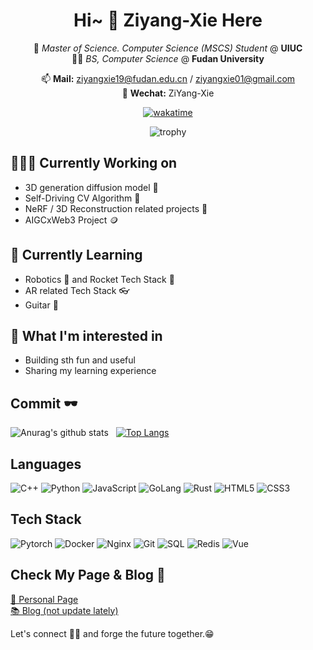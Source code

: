 <div align="center">
  
# Hi~ 👋 Ziyang-Xie Here <!-- <img src="https://raw.githubusercontent.com/ABSphreak/ABSphreak/master/gifs/Hi.gif" width="5px;"/>!-->
  
 🚀 *Master of Science. Computer Science (MSCS) Student* @ **UIUC**  
 🧑‍🎓 *BS, Computer Science* @ **Fudan University**   
  
<!-- **Autonomous Vehicle Researcher Intern @ SenseTime 商汤科技**   -->
📫 **Mail:** ziyangxie19@fudan.edu.cn / ziyangxie01@gmail.com  
📨 **Wechat:** ZiYang-Xie
  
<!-- ![Code Time](https://img.shields.io/endpoint?style=flat&url=https://codetime-api.datreks.com/badge/521?logoColor=white%26project=%26recentMS=0%26showProject=false) -->

[![wakatime](https://wakatime.com/badge/user/b7f28f3b-b8e9-478e-bd5b-7f89dc6a5330.svg)](https://wakatime.com/@b7f28f3b-b8e9-478e-bd5b-7f89dc6a5330)
  
![trophy](https://github-profile-trophy.vercel.app/?username=ZiYang-xie&no-frame=true&column=4&margin-w=36&margin-h=12)
</div>

## 👨🏽‍💻 Currently Working on
- 3D generation diffusion model 🍰
- Self-Driving CV Algorithm 🚗 
- NeRF / 3D Reconstruction related projects 🔎
- AIGCxWeb3 Project 🪙

## 🌱 Currently Learning
- Robotics 🤖 and Rocket Tech Stack 🚀
- AR related Tech Stack 👓
- Guitar 🎸


## 🤔 What I'm interested in 
- Building sth fun and useful 
- Sharing my learning experience

## Commit 🕶 
<div align="">

  
![Anurag's github stats](https://github-readme-stats.vercel.app/api?username=ZiYang-xie&show_icons=true) &nbsp;
[![Top Langs](https://github-readme-stats.vercel.app/api/top-langs/?username=ZiYang-xie&layout=compact)](https://github.com/anuraghazra/github-readme-stats)
  
</div>

## Languages

![C++](https://img.shields.io/badge/-C++-000000?style=flat&logo=c%2B%2B)
![Python](https://img.shields.io/badge/-Python-000000?style=flat&logo=python)
![JavaScript](https://img.shields.io/badge/-JavaScript-000000?style=flat&logo=javascript)
![GoLang](https://img.shields.io/badge/-GoLang-000000?style=flat&logo=go)
![Rust](https://img.shields.io/badge/-Rust-000000?style=flat&logo=rust)
![HTML5](https://img.shields.io/badge/-HTML5-000000?style=flat&logo=html5)
![CSS3](https://img.shields.io/badge/-CSS-000000?style=flat&logo=css3)

## Tech Stack

![Pytorch](https://img.shields.io/badge/-Pytorch-000000?style=flat&logo=pytorch)
![Docker](https://img.shields.io/badge/-Docker-000000?style=flat&logo=docker)
![Nginx](https://img.shields.io/badge/-Nginx-000000?style=flat&logo=nginx)
![Git](https://img.shields.io/badge/-GIT-000000?style=flat&logo=git)
![SQL](https://img.shields.io/badge/-SQL-000000?style=flat&logo=postgresql)
![Redis](https://img.shields.io/badge/-Redis-000000?style=flat&logo=redis)
![Vue](https://img.shields.io/badge/-Vue-000000?style=flat&logo=vue.js)

## Check My Page & Blog 🤩
[📑 Personal Page](https://ziyangxie.site)  
[📚 Blog (not update lately)](https://xcraft.tech)

Let's connect 👨‍💻 and forge the future together.😁
